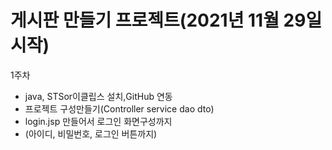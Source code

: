 # 게시판 만들기 프로젝트(2021년 11월 29일 시작)

1주차<br>

- java, STSor이클립스 설치,GitHub 연동<br>
- 프로젝트 구성만들기(Controller service dao dto)<br>
- login.jsp 만들어서 로그인 화면구성까지<br>
- (아이디, 비밀번호, 로그인 버튼까지)<br>
